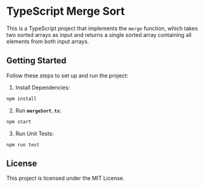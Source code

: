 # TypeScript Merge Sort

This is a TypeScript project that implements the `merge` function, which takes two sorted arrays as input and returns a single sorted array containing all elements from both input arrays.

## Getting Started
Follow these steps to set up and run the project:

1. Install Dependencies:
```bash
npm install
```
2. Run **`mergeSort.ts`**:
```bash
npm start
```  
3. Run Unit Tests:
```
npm run test
```

## License
This project is licensed under the MIT License.


